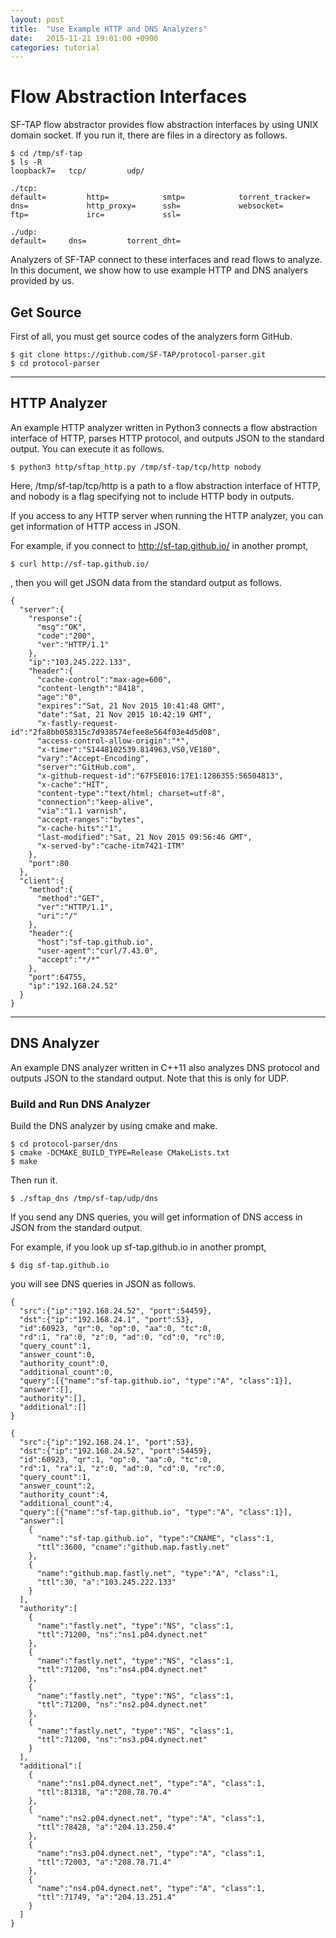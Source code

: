 ```yaml
---
layout: post
title:  "Use Example HTTP and DNS Analyzers"
date:   2015-11-21 19:01:00 +0900
categories: tutorial
---
```


# Flow Abstraction Interfaces

SF-TAP flow abstractor provides flow abstraction interfaces by using UNIX domain socket.
If you run it, there are files in a directory as follows.

    $ cd /tmp/sf-tap
    $ ls -R
    loopback7=   tcp/         udp/

    ./tcp:
    default=         http=            smtp=            torrent_tracker=
    dns=             http_proxy=      ssh=             websocket=
    ftp=             irc=             ssl=

    ./udp:
    default=     dns=         torrent_dht=

Analyzers of SF-TAP connect to these interfaces and read flows to analyze.
In this document, we show how to use example HTTP and DNS analyers provided by us.

## Get Source

First of all, you must get source codes of the analyzers form GitHub.

    $ git clone https://github.com/SF-TAP/protocol-parser.git
    $ cd protocol-parser

---

## HTTP Analyzer

An example HTTP analyzer written in Python3 connects a flow abstraction interface of HTTP, parses HTTP protocol, and outputs JSON to the standard output.
You can execute it as follows.

    $ python3 http/sftap_http.py /tmp/sf-tap/tcp/http nobody

Here, /tmp/sf-tap/tcp/http is a path to a flow abstraction interface of HTTP,
and nobody is a flag specifying not to include HTTP body in outputs.

If you access to any HTTP server when running the HTTP analyzer,
you can get information of HTTP access in JSON.

For example, if you connect to http://sf-tap.github.io/ in another prompt,

    $ curl http://sf-tap.github.io/

, then you will get JSON data from the standard output as follows.

    {
      "server":{
        "response":{
          "msg":"OK",
          "code":"200",
          "ver":"HTTP/1.1"
        },
        "ip":"103.245.222.133",
        "header":{
          "cache-control":"max-age=600",
          "content-length":"8418",
          "age":"0",
          "expires":"Sat, 21 Nov 2015 10:41:48 GMT",
          "date":"Sat, 21 Nov 2015 10:42:19 GMT",
          "x-fastly-request-id":"2fa8bb058315c7d938574efee8e564f03e4d5d08",
          "access-control-allow-origin":"*",
          "x-timer":"S1448102539.814963,VS0,VE180",
          "vary":"Accept-Encoding",
          "server":"GitHub.com",
          "x-github-request-id":"67F5E016:17E1:1286355:56504813",
          "x-cache":"HIT",
          "content-type":"text/html; charset=utf-8",
          "connection":"keep-alive",
          "via":"1.1 varnish",
          "accept-ranges":"bytes",
          "x-cache-hits":"1",
          "last-modified":"Sat, 21 Nov 2015 09:56:46 GMT",
          "x-served-by":"cache-itm7421-ITM"
        },
        "port":80
      },
      "client":{
        "method":{
          "method":"GET",
          "ver":"HTTP/1.1",
          "uri":"/"
        },
        "header":{
          "host":"sf-tap.github.io",
          "user-agent":"curl/7.43.0",
          "accept":"*/*"
        },
        "port":64755,
        "ip":"192.168.24.52"
      }
    }

---

## DNS Analyzer

An example DNS analyzer written in C++11 also analyzes DNS protocol and outputs
JSON to the standard output.
Note that this is only for UDP.

### Build and Run DNS Analyzer

Build the DNS analyzer by using cmake and make.

    $ cd protocol-parser/dns
    $ cmake -DCMAKE_BUILD_TYPE=Release CMakeLists.txt
    $ make

Then run it.

    $ ./sftap_dns /tmp/sf-tap/udp/dns

If you send any DNS queries, you will get information of DNS access in JSON
from the standard output.

For example, if you look up sf-tap.github.io in another prompt,

    $ dig sf-tap.github.io

you will see DNS queries in JSON as follows.

    {
      "src":{"ip":"192.168.24.52", "port":54459},
      "dst":{"ip":"192.168.24.1", "port":53},
      "id":60923, "qr":0, "op":0, "aa":0, "tc":0,
      "rd":1, "ra":0, "z":0, "ad":0, "cd":0, "rc":0,
      "query_count":1,
      "answer_count":0,
      "authority_count":0,
      "additional_count":0,
      "query":[{"name":"sf-tap.github.io", "type":"A", "class":1}],
      "answer":[],
      "authority":[],
      "additional":[]
    }

    {
      "src":{"ip":"192.168.24.1", "port":53},
      "dst":{"ip":"192.168.24.52", "port":54459},
      "id":60923, "qr":1, "op":0, "aa":0, "tc":0,
      "rd":1, "ra":1, "z":0, "ad":0, "cd":0, "rc":0,
      "query_count":1,
      "answer_count":2,
      "authority_count":4,
      "additional_count":4,
      "query":[{"name":"sf-tap.github.io", "type":"A", "class":1}],
      "answer":[
        {
          "name":"sf-tap.github.io", "type":"CNAME", "class":1,
          "ttl":3600, "cname":"github.map.fastly.net"
        },
        {
          "name":"github.map.fastly.net", "type":"A", "class":1,
          "ttl":30, "a":"103.245.222.133"
        }
      ],
      "authority":[
        {
          "name":"fastly.net", "type":"NS", "class":1,
          "ttl":71200, "ns":"ns1.p04.dynect.net"
        },
        {
          "name":"fastly.net", "type":"NS", "class":1,
          "ttl":71200, "ns":"ns4.p04.dynect.net"
        },
        {
          "name":"fastly.net", "type":"NS", "class":1,
          "ttl":71200, "ns":"ns2.p04.dynect.net"
        },
        {
          "name":"fastly.net", "type":"NS", "class":1,
          "ttl":71200, "ns":"ns3.p04.dynect.net"
        }
      ],
      "additional":[
        {
          "name":"ns1.p04.dynect.net", "type":"A", "class":1,
          "ttl":81318, "a":"208.78.70.4"
        },
        {
          "name":"ns2.p04.dynect.net", "type":"A", "class":1,
          "ttl":78428, "a":"204.13.250.4"
        },
        {
          "name":"ns3.p04.dynect.net", "type":"A", "class":1,
          "ttl":72003, "a":"208.78.71.4"
        },
        {
          "name":"ns4.p04.dynect.net", "type":"A", "class":1,
          "ttl":71749, "a":"204.13.251.4"
        }
      ]
    }
